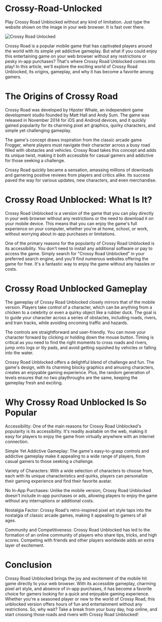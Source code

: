 # Crossy-Road-Unlocked
Play Crossy Road Unblocked without any kind of limitation. Just type the website shown on the image in your web browser. It is fast over there.

![Crossy Road Unlocked](https://i.postimg.cc/qqdbDrzP/crossy.png)

Crossy Road is a popular mobile game that has captivated players around the world with its simple yet addictive gameplay. But what if you could enjoy this entertaining game on your web browser without any restrictions or pesky in-app purchases? That's where Crossy Road Unblocked comes into play! In this article, we'll explore the exciting world of Crossy Road Unblocked, its origins, gameplay, and why it has become a favorite among gamers.

# The Origins of Crossy Road

Crossy Road was developed by Hipster Whale, an independent game development studio founded by Matt Hall and Andy Sum. The game was released in November 2014 for iOS and Android devices, and it quickly gained popularity for its charming pixel art graphics, quirky characters, and simple yet challenging gameplay.

The game's concept draws inspiration from the classic arcade game Frogger, where players must navigate their character across a busy road filled with obstacles and vehicles. Crossy Road takes this concept and adds its unique twist, making it both accessible for casual gamers and addictive for those seeking a challenge.

Crossy Road quickly became a sensation, amassing millions of downloads and garnering positive reviews from players and critics alike. Its success paved the way for various updates, new characters, and even merchandise.

# Crossy Road Unblocked: What Is It?

Crossy Road Unblocked is a version of the game that you can play directly in your web browser without any restrictions or the need to download it on your mobile device. This means that you can enjoy the game's full experience on your computer, whether you're at home, school, or work, without worrying about in-app purchases or limitations.

One of the primary reasons for the popularity of Crossy Road Unblocked is its accessibility. You don't need to install any additional software or pay to access the game. Simply search for "Crossy Road Unblocked" in your preferred search engine, and you'll find numerous websites offering the game for free. It's a fantastic way to enjoy the game without any hassles or costs.

# Crossy Road Unblocked Gameplay

The gameplay of Crossy Road Unblocked closely mirrors that of the mobile version. Players take control of a character, which can be anything from a chicken to a celebrity or even a quirky object like a rubber duck. The goal is to guide your character across a series of obstacles, including roads, rivers, and train tracks, while avoiding oncoming traffic and hazards.

The controls are straightforward and user-friendly. You can move your character forward by clicking or holding down the mouse button. Timing is critical as you need to find the right moments to cross roads and rivers, jump onto logs or lily pads, and avoid getting squished by vehicles or falling into the water.

Crossy Road Unblocked offers a delightful blend of challenge and fun. The game's design, with its charming blocky graphics and amusing characters, creates an enjoyable gaming experience. Plus, the random generation of levels ensures that no two playthroughs are the same, keeping the gameplay fresh and exciting.

# Why Crossy Road Unblocked Is So Popular

Accessibility: One of the main reasons for Crossy Road Unblocked's popularity is its accessibility. It's readily available on the web, making it easy for players to enjoy the game from virtually anywhere with an internet connection.

Simple Yet Addictive Gameplay: The game's easy-to-grasp controls and addictive gameplay make it appealing to a wide range of players, from casual gamers to those seeking a challenge.

Variety of Characters: With a wide selection of characters to choose from, each with its unique characteristics and quirks, players can personalize their gaming experience and find their favorite avatar.

No In-App Purchases: Unlike the mobile version, Crossy Road Unblocked doesn't include in-app purchases or ads, allowing players to enjoy the game without any interruptions or additional costs.

Nostalgia Factor: Crossy Road's retro-inspired pixel art style taps into the nostalgia of classic arcade games, making it appealing to gamers of all ages.

Community and Competitiveness: Crossy Road Unblocked has led to the formation of an online community of players who share tips, tricks, and high scores. Competing with friends and other players worldwide adds an extra layer of excitement.

# Conclusion

Crossy Road Unblocked brings the joy and excitement of the mobile hit game directly to your web browser. With its accessible gameplay, charming pixel art style, and absence of in-app purchases, it has become a favorite choice for gamers looking for a quick and enjoyable gaming experience. Whether you're a seasoned player or new to the world of Crossy Road, this unblocked version offers hours of fun and entertainment without any restrictions. So, why wait? Take a break from your busy day, hop online, and start crossing those roads and rivers with Crossy Road Unblocked!
